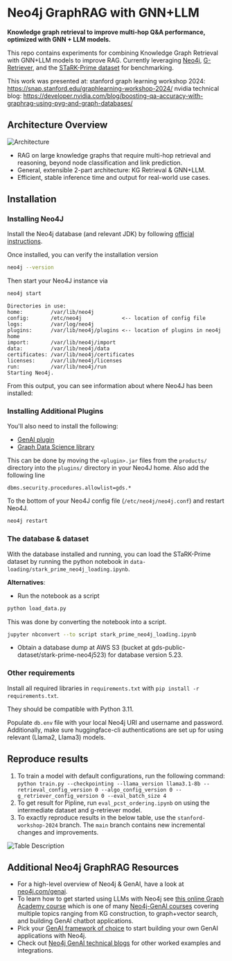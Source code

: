 # Neo4j GraphRAG with GNN+LLM

__Knowledge graph retrieval to improve multi-hop Q&A performance, optimized with GNN + LLM models.__

This repo contains experiments for combining Knowledge Graph Retrieval with GNN+LLM models to improve RAG.  Currently leveraging [Neo4j](https://neo4j.com/generativeai/), [G-Retriever](https://arxiv.org/abs/2402.07630), and the [STaRK-Prime dataset](https://stark.stanford.edu/dataset_prime.html) for benchmarking. 

This work was presented at: 
stanford graph learning workshop 2024: https://snap.stanford.edu/graphlearning-workshop-2024/
nvidia technical blog: https://developer.nvidia.com/blog/boosting-qa-accuracy-with-graphrag-using-pyg-and-graph-databases/

## Architecture Overview

![Architecture](architecture.png)

- RAG on large knowledge graphs that require multi-hop retrieval and reasoning, beyond node classification and link prediction.
- General, extensible 2-part architecture: KG Retrieval & GNN+LLM.
- Efficient, stable inference time and output for real-world use cases.

## Installation

### Installing Neo4J

Install the Neo4j database (and relevant JDK) by following [official instructions](https://neo4j.com/docs/operations-manual/current/installation/linux/debian/#debian-installation).

Once installed, you can verify the installation version 

```bash
neo4j --version
```

Then start your Neo4J instance via

```bash
neo4j start
```
```
Directories in use:
home:         /var/lib/neo4j
config:       /etc/neo4j             <-- location of config file
logs:         /var/log/neo4j
plugins:      /var/lib/neo4j/plugins <-- location of plugins in neo4j home
import:       /var/lib/neo4j/import
data:         /var/lib/neo4j/data
certificates: /var/lib/neo4j/certificates
licenses:     /var/lib/neo4j/licenses
run:          /var/lib/neo4j/run
Starting Neo4j.
```

From this output, you can see information about where Neo4J has been installed:

### Installing Additional Plugins

You'll also need to install the following:
 - [GenAI plugin](https://neo4j.com/docs/cypher-manual/current/genai-integrations/#_installation)
 - [Graph Data Science library](https://neo4j.com/docs/graph-data-science/current/installation/)

This can be done by moving the `<plugin>.jar` files from the `products/` directory into the `plugins/` directory in your Neo4J home. Also add the following line

```
dbms.security.procedures.allowlist=gds.*
```

To the bottom of your Neo4J config file (`/etc/neo4j/neo4j.conf`) and restart Neo4J.

```bash
neo4j restart
```


### The database & dataset

With the database installed and running, you can load the STaRK-Prime dataset by running the python notebook in `data-loading/stark_prime_neo4j_loading.ipynb`.

__Alternatives__:

- Run the notebook as a script

```bash
python load_data.py
```

This was done by converting the notebook into a script.
```bash
jupyter nbconvert --to script stark_prime_neo4j_loading.ipynb
```

- Obtain a database dump at AWS S3 (bucket at gds-public-dataset/stark-prime-neo4j523) for database version 5.23.

### Other requirements

Install all required libraries in `requirements.txt` with `pip install -r requirements.txt`.

They should be compatible with Python 3.11.

Populate `db.env` file with your local Neo4j URI and username and password.
Additionally, make sure huggingface-cli authentications are set up for using relevant (Llama2, Llama3) models.


## Reproduce results
1. To train a model with default configurations, run the following command:
`python train.py --checkpointing --llama_version llama3.1-8b --retrieval_config_version 0 --algo_config_version 0 --g_retriever_config_version 0 --eval_batch_size 4`
2. To get result for Pipline, run `eval_pcst_ordering.ipynb` on using the intermediate dataset and g-retriever model.
3. To exactly reproduce results in the below table, use the `stanford-workshop-2024` branch. 
The `main` branch contains new incremental changes and improvements.
   
![Table Description](finalmetric.png)


## Additional Neo4j GraphRAG Resources
- For a high-level overview of Neo4j & GenAI, have a look at [neo4j.com/genai](http://neo4j.com/genai).
- To learn how to get started using LLMs with Neo4j see [this online Graph Academy course](https://graphacademy.neo4j.com/courses/llm-fundamentals/) which is one of many [Neo4j-GenAI courses](https://graphacademy.neo4j.com/categories/llms/) covering multiple topics ranging from KG construction, to graph+vector search, and building GenAI chatbot applications.
- Pick your [GenAI framework of choice](https://neo4j.com/developer/genai-ecosystem/genai-frameworks/) to start building your own GenAI applications with Neo4j.
- Check out [Neo4j GenAI technical blogs](https://neo4j.com/developer-blog/tagged/genai/) for other worked examples and integrations.

